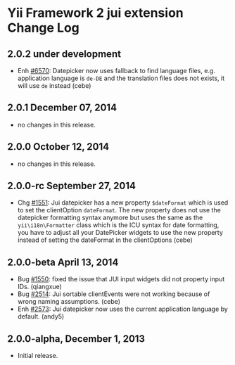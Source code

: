 Yii Framework 2 jui extension Change Log
========================================

2.0.2 under development
-----------------------

- Enh [#6570](https://github.com/yiisoft/yii2/issues/6570): Datepicker now uses fallback to find language files, e.g. application language is `de-DE` and the translation files does not exists, it will use `de` instead (cebe)


2.0.1 December 07, 2014
-----------------------

- no changes in this release.


2.0.0 October 12, 2014
----------------------

- no changes in this release.


2.0.0-rc September 27, 2014
---------------------------

- Chg [#1551](https://github.com/yiisoft/yii2/issues/1551): Jui datepicker has a new property `$dateFormat` which is used to set the clientOption `dateFormat`.
   The new property does not use the datepicker formatting syntax anymore but uses the same as the `yii\i18n\Formatter`
   class which is the ICU syntax for date formatting, you have to adjust all your DatePicker widgets to use
   the new property instead of setting the dateFormat in the clientOptions (cebe)


2.0.0-beta April 13, 2014
-------------------------

- Bug [#1550](https://github.com/yiisoft/yii2/issues/1550): fixed the issue that JUI input widgets did not property input IDs. (qiangxue)
- Bug [#2514](https://github.com/yiisoft/yii2/issues/2514): Jui sortable clientEvents were not working because of wrong naming assumptions. (cebe)
- Enh [#2573](https://github.com/yiisoft/yii2/issues/2573): Jui datepicker now uses the current application language by default. (andy5)

2.0.0-alpha, December 1, 2013
-----------------------------

- Initial release.
